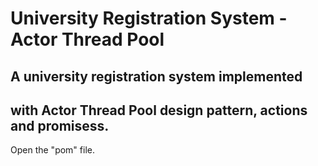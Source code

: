 #  University Registration System - Actor Thread Pool
## A university registration system implemented
## with Actor Thread Pool design pattern, actions and promisess.
Open the "pom" file.
